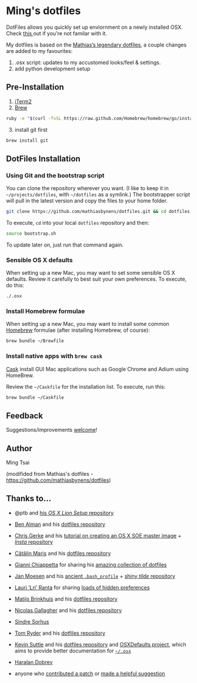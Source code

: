 # Ming's dotfiles
DotFiles allows you quickly set up enviornment on a newly installed OSX. Check <a href="http://dotfiles.github.io">this
</a> out if you're not familar with it.

My dotfiles is based on the <a href="https://github.com/mathiasbynens/dotfiles">Mathias’s legendary dotfiles</a>, a couple
changes are added to my favourites:

1. .osx script: updates to my accustomed looks/feel & settings.
2. add python development setup

## Pre-Installation
1. <a href="http://iterm2.com">iTerm2</a>
2. <a href="http://brew.sh">Brew</a>
```bash
ruby -e "$(curl -fsSL https://raw.github.com/Homebrew/homebrew/go/install)"
```
3. install git first
```bash
brew install git
```

## DotFiles Installation

### Using Git and the bootstrap script

You can clone the repository wherever you want. (I like to keep it in `~/projects/dotfiles`, with `~/dotfiles` as a symlink.) The bootstrapper script will pull in the latest version and copy the files to your home folder.

```bash
git clone https://github.com/mathiasbynens/dotfiles.git && cd dotfiles && source bootstrap.sh
```

To execute, `cd` into your local `dotfiles` repository and then:

```bash
source bootstrap.sh
```

To update later on, just run that command again.


### Sensible OS X defaults

When setting up a new Mac, you may want to set some sensible OS X defaults.  Review it carefully to best suit your own
preferences.  To execute, do this:

```bash
./.osx
```

### Install Homebrew formulae

When setting up a new Mac, you may want to install some common [Homebrew](http://brew.sh/) formulae (after installing Homebrew, of course):

```bash
brew bundle ~/Brewfile
```

### Install native apps with `brew cask`

<a href="https://github.com/caskroom/homebrew-cask">Cask</a> install GUI Mac applications such as Google Chrome and Adium using HomeBrew.

Review the <code>~/Caskfile</code> for the installation list.  To execute, run this:

```bash
brew bundle ~/Caskfile
```

## Feedback

Suggestions/improvements
[welcome](https://github.com/mingster/dotfiles/issues)!

## Author
Ming Tsai

(modifided from Mathias's dotfiles - https://github.com/mathiasbynens/dotfiles)

## Thanks to…

* @ptb and [his _OS X Lion Setup_ repository](https://github.com/ptb/Mac-OS-X-Lion-Setup)
* [Ben Alman](http://benalman.com/) and his [dotfiles repository](https://github.com/cowboy/dotfiles)
* [Chris Gerke](http://www.randomsquared.com/) and his [tutorial on creating an OS X SOE master image](http://chris-gerke.blogspot.com/2012/04/mac-osx-soe-master-image-day-7.html) + [_Insta_ repository](https://github.com/cgerke/Insta)
* [Cãtãlin Mariş](https://github.com/alrra) and his [dotfiles repository](https://github.com/alrra/dotfiles)
* [Gianni Chiappetta](http://gf3.ca/) for sharing his [amazing collection of dotfiles](https://github.com/gf3/dotfiles)
* [Jan Moesen](http://jan.moesen.nu/) and his [ancient `.bash_profile`](https://gist.github.com/1156154) + [shiny _tilde_ repository](https://github.com/janmoesen/tilde)
* [Lauri ‘Lri’ Ranta](http://lri.me/) for sharing [loads of hidden preferences](http://osxnotes.net/defaults.html)
* [Matijs Brinkhuis](http://hotfusion.nl/) and his [dotfiles repository](https://github.com/matijs/dotfiles)
* [Nicolas Gallagher](http://nicolasgallagher.com/) and his [dotfiles repository](https://github.com/necolas/dotfiles)
* [Sindre Sorhus](http://sindresorhus.com/)
* [Tom Ryder](http://blog.sanctum.geek.nz/) and his [dotfiles repository](https://github.com/tejr/dotfiles)
* [Kevin Suttle](http://kevinsuttle.com/) and his [dotfiles repository](https://github.com/kevinSuttle/dotfiles) and [OSXDefaults project](https://github.com/kevinSuttle/OSXDefaults), which aims to provide better documentation for [`~/.osx`](http://mths.be/osx)
* [Haralan Dobrev](http://hkdobrev.com/)

* anyone who [contributed a patch](https://github.com/mathiasbynens/dotfiles/contributors) or [made a helpful suggestion](https://github.com/mathiasbynens/dotfiles/issues)
